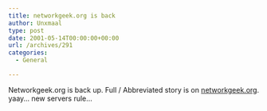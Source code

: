 ```yaml
---
title: networkgeek.org is back
author: Unxmaal
type: post
date: 2001-05-14T00:00:00+00:00
url: /archives/291
categories:
  - General

---
```

Networkgeek.org is back up. Full / Abbreviated story is on [networkgeek.org][1]. yaay&#8230; new servers rule&#8230;

 [1]: http://unxmaal.com/cgi-bin/clickcount.cgi?action=jump&URL=http://networkgeek.org